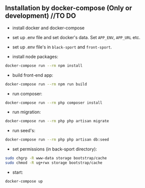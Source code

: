 ## Installation by docker-compose (Only or development) //TO DO
- install docker and docker-compose
- set up .env file and set docker's data. Set ```APP_ENV```, ```APP_URL``` etc.
- set up .env file's in ```black-sport``` and ```front-sport```.

- install node packages:
```bash
docker-compose run --rm npm install
```
- build front-end app:
```bash
docker-compose run --rm npm run build
```
- run composer: 
```bash
docker-compose run --rm php composer install
```
- run migration:
```bash
docker-compose run --rm php php artisan migrate
```
- run seed's:
```bash
docker-compose run --rm php php artisan db:seed
```
- set permissions (in back-sport directory):
```bash
sudo chgrp -R www-data storage bootstrap/cache
sudo chmod -R ug+rwx storage bootstrap/cache
```
- start:
```bash
docker-compose up
```

